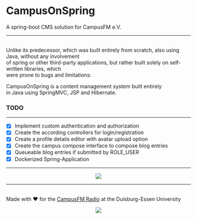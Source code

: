 # CampusOnSpring

A spring-boot CMS solution for CampusFM e.V. 

---
\
Unlike its predecessor, which was built entirely from scratch, also using Java, without any involvement\
of spring or other third-party applications, but rather built solely on self-written libraries, which\
were prone to bugs and limitations:

CampusOnSpring is a content management system built entirely\
in Java using SpringMVC, JSP and Hibernate.

### TODO

---


- [x] Implement custom authentication and authorization
- [x] Create the according controllers for login/registration
- [x] Create a profile details editor with avatar upload option
- [x] Create the campus compose interface to compose blog entries
- [x] Queueable blog entries if submitted by ROLE_USER
- [x] Dockerized Spring-Application
---

<p align="center"><img src="https://i.imgur.com/JcIeztd.png"></p>

---
\
Made with ♥ for the [CampusFM Radio](https://campusfm.info) at the Duisburg-Essen University


<p align="center"><img src="https://i.imgur.com/B8mFgjx.png"></p>
